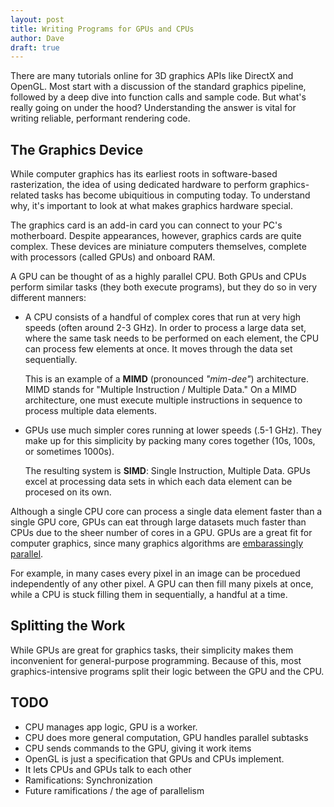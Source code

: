 ```yaml
---
layout: post
title: Writing Programs for GPUs and CPUs
author: Dave
draft: true
---
```


There are many tutorials online for 3D graphics APIs like DirectX and OpenGL.
Most start with a discussion of the standard graphics pipeline, followed by a
deep dive into function calls and sample code. But what's really going on 
under the hood? Understanding the answer is vital for writing reliable,
performant rendering code. 

## The Graphics Device

While computer graphics has its earliest roots in software-based 
rasterization, the idea of using dedicated hardware to perform 
graphics-related tasks has become ubiquitious in computing today. To 
understand why, it's important to look at what makes graphics hardware
special.

The graphics card is an add-in card you can connect to your PC's
motherboard. Despite appearances, however, graphics cards are quite complex.
These devices are miniature computers themselves, complete with 
processors (called GPUs) and onboard RAM.

A GPU can be thought of as a highly parallel CPU. Both GPUs and CPUs
perform similar tasks (they both execute programs), but they do so
in very different manners:

* A CPU consists of a handful of complex cores that run at very
  high speeds (often around 2-3 GHz).  In order to process a large data 
  set, where the same task needs to be performed on each element, the CPU 
  can process few elements at once. It moves through the data set sequentially.

  This is an example of a **MIMD** (pronounced _"mim-dee"_) architecture. MIMD
  stands for "Multiple Instruction / Multiple Data." On a MIMD architecture,
  one must execute multiple instructions in sequence to process multiple data
  elements.

* GPUs use much simpler cores running at lower speeds (.5-1 GHz). 
  They make up for this simplicity by packing many cores together (10s,
  100s, or sometimes 1000s). 

  The resulting system is **SIMD**: Single Instruction, Multiple Data.
  GPUs excel at processing data sets in which each data element can be 
  procesed on its own. 

Although a single CPU core can process a single data element faster than
a single GPU core, GPUs can eat through large datasets much faster than
CPUs due to the sheer number of cores in a GPU. GPUs are a great fit for
computer graphics, since many graphics algorithms are 
[embarassingly parallel](http://en.wikipedia.org/wiki/Embarrassingly_parallel).

For example, in many cases every pixel in an image can be procedued
independently of any other pixel. A GPU can then fill many pixels at once,
while a CPU is stuck filling them in sequentially, a handful at a time. 

## Splitting the Work

While GPUs are great for graphics tasks, their simplicity makes them 
inconvenient for general-purpose programming. Because of this, most
graphics-intensive programs split their logic between the GPU and the
CPU. 

## TODO

- CPU manages app logic, GPU is a worker. 
- CPU does more general computation, GPU handles parallel subtasks
- CPU sends commands to the GPU, giving it work items
- OpenGL is just a specification that GPUs and CPUs implement.
- It lets CPUs and GPUs talk to each other
- Ramifications: Synchronization
- Future ramifications / the age of parallelism

